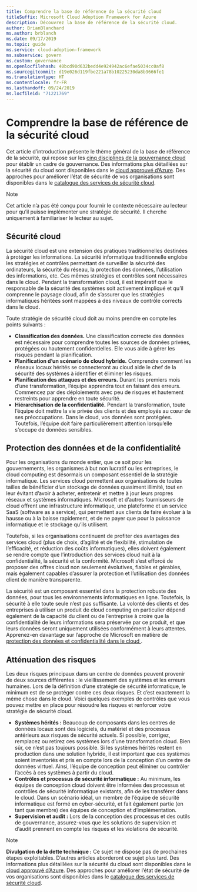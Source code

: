 ```yaml
---
title: Comprendre la base de référence de la sécurité cloud
titleSuffix: Microsoft Cloud Adoption Framework for Azure
description: Découvrez la base de référence de la sécurité cloud.
author: BrianBlanchard
ms.author: brblanch
ms.date: 09/17/2019
ms.topic: guide
ms.service: cloud-adoption-framework
ms.subservice: govern
ms.custom: governance
ms.openlocfilehash: 40bcd90d632bedd4e924942ac6efae5034cc0af8
ms.sourcegitcommit: d19e026d119fbe221a78b10225230da8b9666fe1
ms.translationtype: HT
ms.contentlocale: fr-FR
ms.lasthandoff: 09/24/2019
ms.locfileid: "71221769"
---
```

# <a name="understand-the-cloud-security-baseline"></a>Comprendre la base de référence de la sécurité cloud

Cet article d’introduction présente le thème général de la base de référence de la sécurité, qui repose sur les [cinq disciplines de la gouvernance cloud](../governance-disciplines.md) pour établir un cadre de gouvernance. Des informations plus détaillées sur la sécurité du cloud sont disponibles dans le [cloud approuvé d’Azure](https://azure.microsoft.com/overview/trusted-cloud). Des approches pour améliorer l’état de sécurité de vos organisations sont disponibles dans le [catalogue des services de sécurité cloud](https://www.microsoft.com/security/information-protection).

> [!NOTE]
> Cet article n’a pas été conçu pour fournir le contexte nécessaire au lecteur pour qu’il puisse implémenter une stratégie de sécurité. Il cherche uniquement à familiariser le lecteur au sujet.

## <a name="cloud-security"></a>Sécurité cloud

La sécurité cloud est une extension des pratiques traditionnelles destinées à protéger les informations. La sécurité informatique traditionnelle englobe les stratégies et contrôles permettant de surveiller la sécurité des ordinateurs, la sécurité du réseau, la protection des données, l’utilisation des informations, etc. Ces mêmes stratégies et contrôles sont nécessaires dans le cloud. Pendant la transformation cloud, il est impératif que le responsable de la sécurité des systèmes soit activement impliqué et qu’il comprenne le paysage cloud, afin de s’assurer que les stratégies informatiques héritées sont mappées à des niveaux de contrôle corrects dans le cloud.

Toute stratégie de sécurité cloud doit au moins prendre en compte les points suivants :

- **Classification des données.** Une classification correcte des données est nécessaire pour comprendre toutes les sources de données privées, protégées ou hautement confidentielles. Elle vous aide à gérer les risques pendant la planification.
- **Planification d’un scénario de cloud hybride.** Comprendre comment les réseaux locaux hérités se connecteront au cloud aide le chef de la sécurité des systèmes à identifier et éliminer les risques.
- **Planification des attaques et des erreurs.** Durant les premiers mois d’une transformation, l’équipe apprendra tout en faisant des erreurs. Commencez par des déploiements avec peu de risques et hautement restreints pour apprendre en toute sécurité.
- **Hiérarchisation de la confidentialité.** Pendant la transformation, toute l’équipe doit mettre la vie privée des clients et des employés au cœur de ses préoccupations. Dans le cloud, vos données sont protégées. Toutefois, l’équipe doit faire particulièrement attention lorsqu’elle s’occupe de données sensibles.

## <a name="protecting-data-and-privacy"></a>Protection des données et de la confidentialité

Pour les organisations du monde entier, que ce soit pour les gouvernements, les organismes à but non lucratif ou les entreprises, le cloud computing est désormais un composant essentiel de la stratégie informatique. Les services cloud permettent aux organisations de toutes tailles de bénéficier d’un stockage de données quasiment illimité, tout en leur évitant d’avoir à acheter, entretenir et mettre à jour leurs propres réseaux et systèmes informatiques. Microsoft et d’autres fournisseurs de cloud offrent une infrastructure informatique, une plateforme et un service SaaS (software as a service), qui permettent aux clients de faire évoluer à la hausse ou à la baisse rapidement, et de ne payer que pour la puissance informatique et le stockage qu’ils utilisent.

Toutefois, si les organisations continuent de profiter des avantages des services cloud (plus de choix, d’agilité et de flexibilité, stimulation de l’efficacité, et réduction des coûts informatiques), elles doivent également se rendre compte que l’introduction des services cloud nuit à la confidentialité, la sécurité et la conformité. Microsoft s’est efforcé de proposer des offres cloud non seulement évolutives, fiables et gérables, mais également capables d’assurer la protection et l’utilisation des données client de manière transparente.

La sécurité est un composant essentiel dans la protection robuste des données, pour tous les environnements informatiques en ligne. Toutefois, la sécurité à elle toute seule n’est pas suffisante. La volonté des clients et des entreprises à utiliser un produit de cloud computing en particulier dépend également de la capacité du client ou de l’entreprise à croire que la confidentialité de leurs informations sera préservée par ce produit, et que leurs données seront uniquement utilisées conformément à leurs attentes. Apprenez-en davantage sur l’approche de Microsoft en matière de [protection des données et confidentialité dans le cloud ](https://go.microsoft.com/fwlink/?LinkId=808242&clcid=0x409).

## <a name="risk-mitigation"></a>Atténuation des risques

Les deux risques principaux dans un centre de données peuvent provenir de deux sources différentes : le vieillissement des systèmes et les erreurs humaines. Lors de la définition d’une stratégie de sécurité informatique, le minimum est de se protéger contre ces deux risques. Et c’est exactement la même chose dans le cloud. Voici quelques exemples de contrôles que vous pouvez mettre en place pour résoudre les risques et renforcer votre stratégie de sécurité cloud.

- **Systèmes hérités :** Beaucoup de composants dans les centres de données locaux sont des logiciels, du matériel et des processus antérieurs aux risques de sécurité actuels. Si possible, corrigez, remplacez ou retirez ces systèmes lors d’une transformation cloud. Bien sûr, ce n’est pas toujours possible. Si les systèmes hérités restent en production dans une solution hybride, il est important que ces systèmes soient inventoriés et pris en compte lors de la conception d’un centre de données virtuel. Ainsi, l’équipe de conception peut éliminer ou contrôler l’accès à ces systèmes à partir du cloud.
- **Contrôles et processus de sécurité informatique :** Au minimum, les équipes de conception cloud doivent être informées des processus et contrôles de sécurité informatique existants, afin de les transférer dans le cloud. Dans un scénario idéal, un membre de l’équipe de sécurité informatique est formé en cyber-sécurité, et fait également partie (en tant que membre) des équipes de conception et d’implémentation.
- **Supervision et audit :** Lors de la conception des processus et des outils de gouvernance, assurez-vous que les solutions de supervision et d’audit prennent en compte les risques et les violations de sécurité.

> [!NOTE]
> **Divulgation de la dette technique :** Ce sujet ne dispose pas de prochaines étapes exploitables. D’autres articles aborderont ce sujet plus tard. Des informations plus détaillées sur la sécurité du cloud sont disponibles dans le [cloud approuvé d’Azure](https://azure.microsoft.com/overview/trusted-cloud). Des approches pour améliorer l’état de sécurité de vos organisations sont disponibles dans le [catalogue des services de sécurité cloud](https://www.microsoft.com/security/information-protection).
